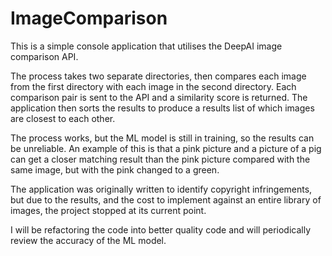 # ImageComparison

This is a simple console application that utilises the DeepAI image comparison API.

The process takes two separate directories, then compares each image from the first directory with each image in the second directory.
Each comparison pair is sent to the API and a similarity score is returned. 
The application then sorts the results to produce a results list of which images are closest to each other.

The process works, but the ML model is still in training, so the results can be unreliable. An example of this is that a pink picture and a picture of a pig can get a closer matching result than the pink picture compared with the same image, but with the pink changed to a green.

The application was originally written to identify copyright infringements, but due to the results, and the cost to implement against an entire library of images, the project stopped at its current point.

I will be refactoring the code into better quality code and will periodically review the accuracy of the ML model.
